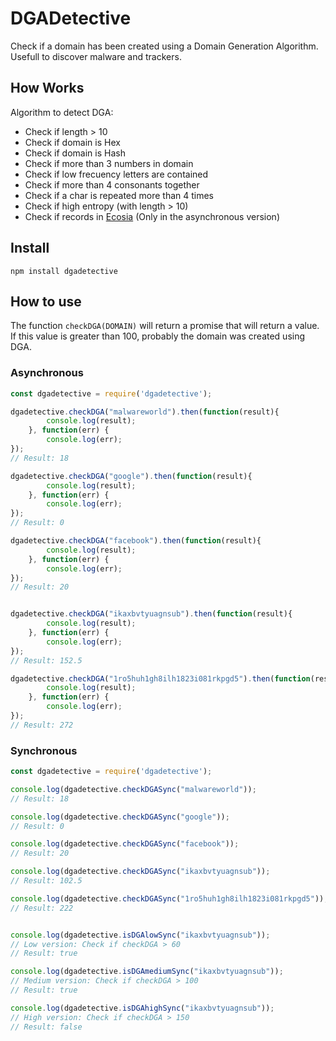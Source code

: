 # DGADetective

Check if a domain has been created using a Domain Generation Algorithm.
Usefull to discover malware and trackers.

## How Works

Algorithm to detect DGA:
+ Check if length > 10
+ Check if domain is Hex
+ Check if domain is Hash
+ Check if more than 3 numbers in domain
+ Check if low frecuency letters are contained
+ Check if more than 4 consonants together
+ Check if a char is repeated more than 4 times
+ Check if high entropy (with length > 10)
+ Check if records in [Ecosia](https://www.ecosia.org) (Only in the asynchronous version)

## Install
`npm install dgadetective`

## How to use

The function `checkDGA(DOMAIN)` will return a promise that will return a value. If this value is greater than 100, probably the domain was created using DGA.

### Asynchronous
```javascript
const dgadetective = require('dgadetective');

dgadetective.checkDGA("malwareworld").then(function(result){ 
        console.log(result);
    }, function(err) {
        console.log(err);
});
// Result: 18

dgadetective.checkDGA("google").then(function(result){ 
        console.log(result);
    }, function(err) {
        console.log(err);
});
// Result: 0

dgadetective.checkDGA("facebook").then(function(result){ 
        console.log(result);
    }, function(err) {
        console.log(err);
});
// Result: 20


dgadetective.checkDGA("ikaxbvtyuagnsub").then(function(result){ 
        console.log(result);
    }, function(err) {
        console.log(err);
});
// Result: 152.5

dgadetective.checkDGA("1ro5huh1gh8ilh1823i081rkpgd5").then(function(result){ 
        console.log(result);
    }, function(err) {
        console.log(err);
});
// Result: 272

```


### Synchronous

```javascript
const dgadetective = require('dgadetective');

console.log(dgadetective.checkDGASync("malwareworld"));
// Result: 18

console.log(dgadetective.checkDGASync("google"));
// Result: 0

console.log(dgadetective.checkDGASync("facebook"));
// Result: 20

console.log(dgadetective.checkDGASync("ikaxbvtyuagnsub"));
// Result: 102.5

console.log(dgadetective.checkDGASync("1ro5huh1gh8ilh1823i081rkpgd5"));
// Result: 222


console.log(dgadetective.isDGAlowSync("ikaxbvtyuagnsub"));
// Low version: Check if checkDGA > 60
// Result: true

console.log(dgadetective.isDGAmediumSync("ikaxbvtyuagnsub"));
// Medium version: Check if checkDGA > 100
// Result: true

console.log(dgadetective.isDGAhighSync("ikaxbvtyuagnsub"));
// High version: Check if checkDGA > 150
// Result: false

```
